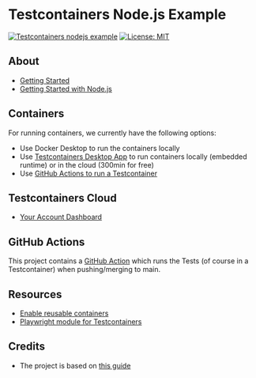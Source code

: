# Testcontainers Node.js Example

[![Testcontainers nodejs example](https://github.com/simonberner/testcontainers-nodejs-example/actions/workflows/ci.yml/badge.svg)](https://github.com/simonberner/testcontainers-nodejs-example/actions/workflows/ci.yml)
[![License: MIT](https://img.shields.io/badge/License-MIT-yellow.svg)](https://github.com/simonberner/testcontainers-nodejs-example/blob/main/LICENSE)


## About

- [Getting Started](https://testcontainers.com/getting-started/)
- [Getting Started with Node.js](https://testcontainers.com/guides/getting-started-with-testcontainers-for-nodejs/)

## Containers

For running containers, we currently have the following options:

- Use Docker Desktop to run the containers locally
- Use [Testcontainers Desktop App](https://testcontainers.com/desktop/) to run containers locally (embedded runtime) or in the cloud (300min for free)
- Use [GitHub Actions to run a Testcontainer](https://www.atomicjar.com/2023/06/running-testcontainers-tests-using-github-actions/)

## Testcontainers Cloud

- [Your Account Dashboard](https://app.testcontainers.cloud)

## GitHub Actions

This project contains a [GitHub Action](https://github.com/simonberner/testcontainers-nodejs-example/actions) which runs the Tests (of course in a Testcontainer) when pushing/merging to main.

## Resources

- [Enable reusable containers](https://testcontainers.com/guides/simple-local-development-with-testcontainers-desktop/#_enable_reusable_containers_to_speed_up_the_development)
- [Playwright module for Testcontainers](https://github.com/javierlopezdeancos/testcontainers-node-playwright)

## Credits

- The project is based on [this guide](https://testcontainers.com/guides/getting-started-with-testcontainers-for-nodejs/)